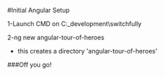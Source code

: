 #Initial Angular Setup


1-Launch CMD on C:\_development\switchfully

2-ng new angular-tour-of-heroes
- this creates a directory 'angular-tour-of-heroes'

###Off you go!
